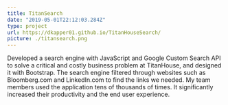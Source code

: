 ```yaml
---
title: TitanSearch
date: "2019-05-01T22:12:03.284Z"
type: project
url: https://dkapper01.github.io/TitanHouseSearch/
picture: ./titansearch.png
---
```


Developed a search engine with JavaScript and Google Custom Search API to solve a critical and costly business problem at TitanHouse, and designed it with Bootstrap. The search engine filtered through websites such as Bloomberg.com and LinkedIn.com to find the links we needed. My team members used the application tens of thousands of times. It significantly increased their productivity and the end user experience.
